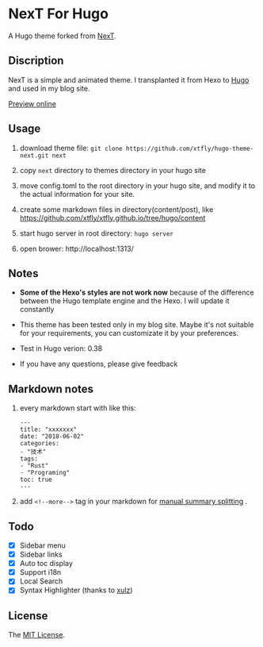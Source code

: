 # NexT For Hugo

A Hugo theme forked from [NexT](https://github.com/iissnan/hexo-theme-next).

## Discription

NexT is a simple and animated theme. I transplanted it from Hexo to [Hugo](https://gohugo.io/) and used in my blog site.

[Preview online](http://www.lanlingzi.cn)

## Usage

1. download theme file: `git clone https://github.com/xtfly/hugo-theme-next.git next`

2. copy `next` directory to themes directory in your hugo site

3. move config.toml to the root directory in your hugo site, and modify it to the actual information for your site.

4. create some markdown files in directory(content/post), like https://github.com/xtfly/xtfly.github.io/tree/hugo/content

5. start hugo server in root directory: `hugo server`

6. open brower: http://localhost:1313/

## Notes

- **Some of the Hexo's styles are not work now** because of the difference between the Hugo template engine and the Hexo. I will update it constantly

- This theme has been tested only in my blog site. Maybe it's not suitable for your requirements, you can customizate it by your preferences.

- Test in Hugo verion: 0.38

- If you have any questions, please give feedback

## Markdown notes

1. every markdown start with like this:

    ```
    ---
    title: "xxxxxxx"
    date: "2018-06-02"
    categories:
    - "技术"
    tags:
    - "Rust"
    - "Programing"
    toc: true
    ---
    ```

1. add `<!--more-->` tag in your markdown for [manual summary splitting](https://gohugo.io/content-management/summaries/#user-defined-manual-summary-splitting) .


## Todo

- [x] Sidebar menu
- [x] Sidebar links
- [x] Auto toc display
- [x] Support i18n
- [x] Local Search
- [x] Syntax Highlighter (thanks to [xulz](https://github.com/xtfly/hugo-theme-next/pull/6))

## License
The [MIT License](LICENSE).
